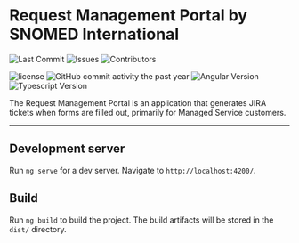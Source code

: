 # Request Management Portal by SNOMED International

![Last Commit](https://img.shields.io/github/last-commit/ihtsdo/request-management-portal-ui/develop)
![Issues](https://img.shields.io/github/issues/ihtsdo/request-management-portal-ui)
![Contributors](https://img.shields.io/github/contributors/ihtsdo/request-management-portal-ui)

![license](https://img.shields.io/badge/License-Apache%202.0-blue.svg)
![GitHub commit activity the past year](https://img.shields.io/github/commit-activity/m/ihtsdo/request-management-portal-ui/develop)
![Angular Version](https://img.shields.io/github/package-json/dependency-version/ihtsdo/request-management-portal-ui/@angular/core)
![Typescript Version](https://img.shields.io/github/package-json/dependency-version/ihtsdo/request-management-portal-ui/dev/typescript)

The Request Management Portal is an application that generates JIRA tickets when forms are filled out, primarily for Managed Service customers.

---

## Development server

Run `ng serve` for a dev server. Navigate to `http://localhost:4200/`.

## Build

Run `ng build` to build the project. The build artifacts will be stored in the `dist/` directory.
